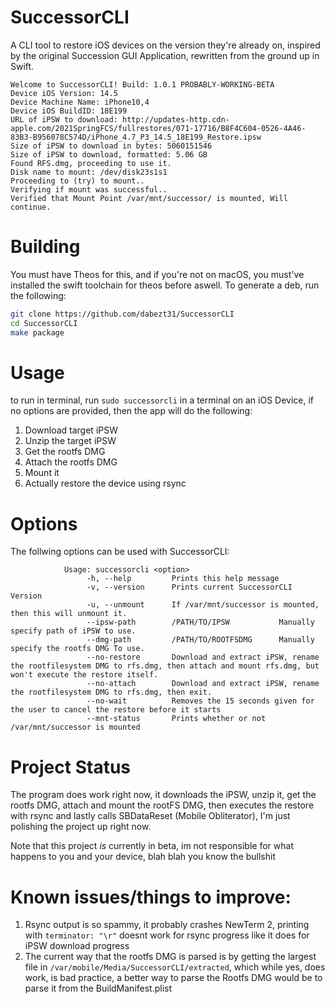 # SuccessorCLI
A CLI tool to restore iOS devices on the version they're already on, inspired by the original Succession GUI Application, rewritten from the ground up in Swift.
```
Welcome to SuccessorCLI! Build: 1.0.1 PROBABLY-WORKING-BETA
Device iOS Version: 14.5
Device Machine Name: iPhone10,4
Device iOS BuildID: 18E199
URL of iPSW to download: http://updates-http.cdn-apple.com/2021SpringFCS/fullrestores/071-17716/B8F4C604-0526-4A46-83B3-B956078C574D/iPhone_4.7_P3_14.5_18E199_Restore.ipsw
Size of iPSW to download in bytes: 5060151546
Size of iPSW to download, formatted: 5.06 GB
Found RFS.dmg, proceeding to use it.
Disk name to mount: /dev/disk23s1s1
Proceeding to (try) to mount..
Verifying if mount was successful..
Verified that Mount Point /var/mnt/successor/ is mounted, Will continue.
```
# Building
You must have Theos for this, and if you're not on macOS, you must've installed the swift toolchain for theos before aswell.
To generate a deb, run the following:
```sh
git clone https://github.com/dabezt31/SuccessorCLI
cd SuccessorCLI
make package
```

# Usage
to run in terminal, run `sudo successorcli` in a terminal on an iOS Device, if no options are provided, then the app will do the following:
1. Download target iPSW
2. Unzip the target iPSW
3. Get the rootfs DMG 
4. Attach the rootfs DMG
5. Mount it
6. Actually restore the device using rsync

# Options  
The follwing options can be used with SuccessorCLI:
```SuccessorCLI - A CLI Utility to restore iOS devices, based off Succession
            Usage: successorcli <option>
                 -h, --help         Prints this help message
                 -v, --version      Prints current SuccessorCLI Version
                 -u, --unmount      If /var/mnt/successor is mounted, then this will unmount it.
                 --ipsw-path        /PATH/TO/IPSW           Manually specify path of iPSW to use.
                 --dmg-path         /PATH/TO/ROOTFSDMG      Manually specify the rootfs DMG To use.
                 --no-restore       Download and extract iPSW, rename the rootfilesystem DMG to rfs.dmg, then attach and mount rfs.dmg, but won't execute the restore itself.
                 --no-attach        Download and extract iPSW, rename the rootfilesystem DMG to rfs.dmg, then exit.
                 --no-wait          Removes the 15 seconds given for the user to cancel the restore before it starts
                 --mnt-status       Prints whether or not /var/mnt/successor is mounted
```

# Project Status
The program does work right now, it downloads the iPSW, unzip it, get the rootfs DMG, attach and mount the rootFS DMG, then executes the restore with rsync and lastly calls SBDataReset (Mobile Obliterator), I'm just polishing the project up right now.

Note that this project *is* currently in beta, im not responsible for what happens to you and your device, blah blah you know the bullshit

# Known issues/things to improve:
1. Rsync output is so spammy, it probably crashes NewTerm 2, printing with `terminator: "\r"` doesnt work for rsync progress like it does for iPSW download progress
2. The current way that the rootfs DMG is parsed is by getting the largest file in `/var/mobile/Media/SuccessorCLI/extracted`, which while yes, does work, is bad practice, a better way to parse the Rootfs DMG would be to parse it from the BuildManifest.plist
